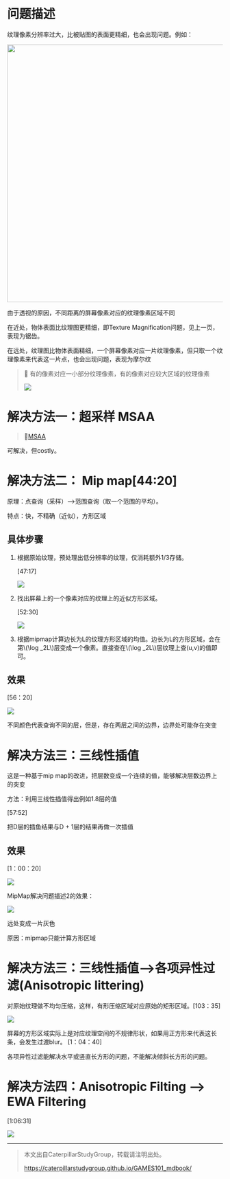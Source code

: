 # 问题描述

纹理像素分辨率过大，比被贴图的表面更精细，也会出现问题。例如：

<img src="../assets/problem2.jpg" width = 600 />

由于透视的原因，不同距离的屏幕像素对应的纹理像素区域不同

在近处，物体表面比纹理图更精细，即Texture Magnification问题，见上一页，表现为锯齿。  

在远处，纹理图比物体表面精细，一个屏幕像素对应一片纹理像素，但只取一个纹理像素来代表这一片点，也会出现问题，表现为摩尔纹

> **&#x1F4CC;** 有的像素对应一小部分纹理像素，有的像素对应较大区域的纹理像素
> 
> ![](../assets/footprint.jpg)

# 解决方法一：超采样 MSAA

> &#x1F50E;[MSAA]()

可解决，但costly。

# 解决方法二： Mip map[44:20]


原理：点查询（采样）-->范围查询（取一个范围的平均）。

特点：快，不精确（近似），方形区域

## 具体步骤

1. 根据原始纹理，预处理出低分辨率的纹理，仅消耗额外1/3存储。
   
   [47:17]
   
   ![](../assets/mip.jpg)

2. 找出屏幕上的一个像素对应的纹理上的近似方形区域。
   
   [52:30]
   
   ![](../assets/mipmap3.jpg)

3. 根据mipmap计算边长为L的纹理方形区域的均值。边长为L的方形区域，会在第\\(\log _2L\\)层变成一个像素。直接查在\\(\log _2L\\)层纹理上查(u,v)的值即可。

## 效果
   
   [56：20]
   
   ![](../assets/mipmapresult.jpg)

   不同颜色代表查询不同的层，但是，存在两层之间的边界，边界处可能存在突变

# 解决方法三：三线性插值

这是一种基于mip map的改进，把层数变成一个连续的值，能够解决层数边界上的突变

方法：利用三线性插值得出例如1.8层的值
   
   [57:52]
   
   把D层的插鱼结果与D + 1层的结果再做一次插值

## 效果
   
   [1：00：20]
   
   ![](../assets/mipmapresult2.jpg)
   
   MipMap解决问题描述2的效果：
   
   ![](../assets/mipmapresult3.jpg)

   远处变成一片灰色

   原因：mipmap只能计算方形区域

# 解决方法三：三线性插值-->各项异性过滤(Anisotropic littering)
   
   对原始纹理做不均匀压缩，这样，有形压缩区域对应原始的矩形区域。[103：35]
   
   ![](../assets/anisotropic.jpg)
   
   屏幕的方形区域实际上是对应纹理空间的不规律形状，如果用正方形来代表这长条，会发生过渡blur。 [1：04：40]
   
   各项异性过滤能解决水平或竖直长方形的问题，不能解决倾斜长方形的问题。

# 解决方法四：Anisotropic Filting --> EWA Filtering
   [1:06:31] 
   
   ![](../assets/EWA.jpg)



------------------------------

> 本文出自CaterpillarStudyGroup，转载请注明出处。
>
> https://caterpillarstudygroup.github.io/GAMES101_mdbook/